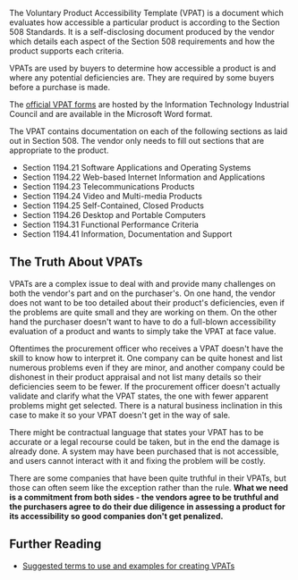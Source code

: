 The Voluntary Product Accessibility Template (VPAT) is a document which evaluates how accessible a particular product is according to the Section 508 Standards. It is a self-disclosing document produced by the vendor which details each aspect of the Section 508 requirements and how the product supports each criteria.

VPATs are used by buyers to determine how accessible a product is and where any potential deficiencies are. They are required by some buyers before a purchase is made.

The [official VPAT forms](http://www.itic.org/dotAsset/5644ecd2-5024-417f-bc23-a52650f47ef8.doc) are hosted by the Information Technology Industrial Council and are available in the Microsoft Word format.

The VPAT contains documentation on each of the following sections as laid out in Section 508. The vendor only needs to fill out sections that are appropriate to the product.

-   Section 1194.21 Software Applications and Operating Systems
-   Section 1194.22 Web-based Internet Information and Applications
-   Section 1194.23 Telecommunications Products
-   Section 1194.24 Video and Multi-media Products
-   Section 1194.25 Self-Contained, Closed Products
-   Section 1194.26 Desktop and Portable Computers
-   Section 1194.31 Functional Performance Criteria
-   Section 1194.41 Information, Documentation and Support

The Truth About VPATs
---------------------

VPATs are a complex issue to deal with and provide many challenges on both the vendor's part and on the purchaser's. On one hand, the vendor does not want to be too detailed about their product's deficiencies, even if the problems are quite small and they are working on them. On the other hand the purchaser doesn't want to have to do a full-blown accessibility evaluation of a product and wants to simply take the VPAT at face value.

Oftentimes the procurement officer who receives a VPAT doesn't have the skill to know how to interpret it. One company can be quite honest and list numerous problems even if they are minor, and another company could be dishonest in their product appraisal and not list many details so their deficiencies seem to be fewer. If the procurement officer doesn't actually validate and clarify what the VPAT states, the one with fewer apparent problems might get selected. There is a natural business inclination in this case to make it so your VPAT doesn't get in the way of sale.

There might be contractual language that states your VPAT has to be accurate or a legal recourse could be taken, but in the end the damage is already done. A system may have been purchased that is not accessible, and users cannot interact with it and fixing the problem will be costly.

There are some companies that have been quite truthful in their VPATs, but those can often seem like the exception rather than the rule. **What we need is a commitment from both sides - the vendors agree to be truthful and the purchasers agree to do their due diligence in assessing a product for its accessibility so good companies don't get penalized.**

Further Reading
---------------

-   [Suggested terms to use and examples for creating VPATs](http://accessibility.gtri.gatech.edu/assistant/products/pdf/vpat.php)

